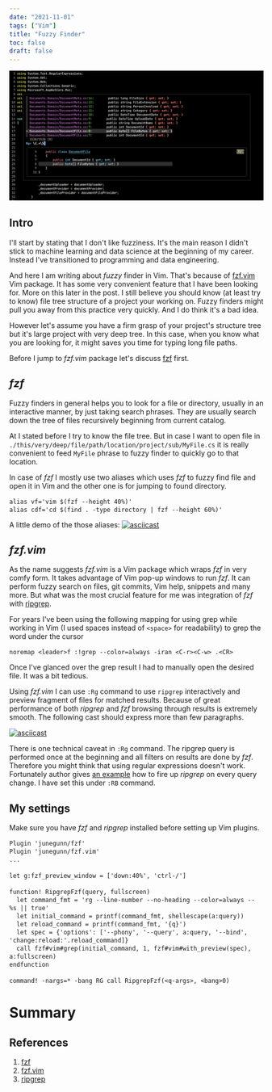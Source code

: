 ```yaml
---
date: "2021-11-01"
tags: ["Vim"]
title: "Fuzzy Finder"
toc: false
draft: false
---
```


![img](top.png)

## Intro

I'll start by stating that I don't like fuzziness. It's the main reason I
didn't stick to machine learning and data science at the beginning of my
career. Instead I've transitioned to programming and data engineering.

And here I am writing about _fuzzy_ finder in Vim. That's because of
[fzf.vim](https://github.com/junegunn/fzf.vim) Vim package. It has some very
convenient feature that I have been looking for. More on this later in the
post. I still believe you should know (at least try to know) file tree
structure of a project your working on. Fuzzy finders might pull you away from
this practice very quickly. And I do think it's a bad idea.

However let's assume you have a firm grasp of your project's structure tree but
it's large project with very deep tree. In this case, when you know what you
are looking for, it might saves you time for typing long file paths.

Before I jump to _fzf.vim_ package let's discuss [fzf](https://github.com/junegunn/fzf)
first.


## _fzf_

Fuzzy finders in general helps you to look for a file or directory, usually in
an interactive manner, by just taking search phrases. They are usually search
down the tree of files recursively beginning from current catalog.

At I stated before I try to know the file tree. But in case I want to open file
in `./this/very/deep/file/path/location/project/sub/MyFile.cs` it is really
convenient to feed `MyFile` phrase to fuzzy finder to quickly go to that
location.

In case of _fzf_ I mostly use two aliases which uses _fzf_ to fuzzy find file
and open it in Vim and the other one is for jumping to found directory.


```
alias vf='vim $(fzf --height 40%)'
alias cdf='cd $(find . -type directory | fzf --height 60%)'
```
A little demo of the those aliases:
[![asciicast](https://asciinema.org/a/hTYFpnEqIekVYmTV7c1xS9PCk.svg)](https://asciinema.org/a/hTYFpnEqIekVYmTV7c1xS9PCk)


## _fzf.vim_

As the name suggests _fzf.vim_ is a Vim package which wraps _fzf_ in very comfy
form. It takes advantage of Vim pop-up windows to run _fzf_. It can perform
fuzzy search on files, git commits, Vim help, snippets and many more.
But what was the most crucial feature for me was integration of _fzf_ with
[ripgrep](https://github.com/BurntSushi/ripgrep).

For years I've been using the following mapping for using grep while working in
Vim (I used spaces instead of `<space>` for readability) to grep the word under
the cursor

```
noremap <leader>f :!grep --color=always -iran <C-r><C-w> .<CR>
```

Once I've glanced over the grep result I had to manually open the desired file.
It was a bit tedious.

Using _fzf.vim_ I can use `:Rg` command to use `ripgrep` interactively and
preview fragment of files for matched results. Because of great performance of
both _ripgrep_ and _fzf_ browsing through results is extremely smooth.
The following cast should express more than few paragraphs.

[![asciicast](https://asciinema.org/a/9qVzlU7SRLzvipfivYANQjZB7.svg)](https://asciinema.org/a/9qVzlU7SRLzvipfivYANQjZB7)

There is one technical caveat in `:Rg` command. The ripgrep query is performed
once at the beginning and all filters on results are done by _fzf_. Therefore
you might think that using regular expressions doesn't work. Fortunately author
gives [an
example](https://github.com/junegunn/fzf.vim#example-advanced-ripgrep-integration)
how to fire up _ripgrep_ on every query change. I have set this under `:RB`
command.


## My settings

Make sure you have _fzf_ and _ripgrep_ installed before setting up Vim plugins.


```
Plugin 'junegunn/fzf'
Plugin 'junegunn/fzf.vim'
...

let g:fzf_preview_window = ['down:40%', 'ctrl-/']

function! RipgrepFzf(query, fullscreen)
  let command_fmt = 'rg --line-number --no-heading --color=always -- %s || true'
  let initial_command = printf(command_fmt, shellescape(a:query))
  let reload_command = printf(command_fmt, '{q}')
  let spec = {'options': ['--phony', '--query', a:query, '--bind', 'change:reload:'.reload_command]}
  call fzf#vim#grep(initial_command, 1, fzf#vim#with_preview(spec), a:fullscreen)
endfunction

command! -nargs=* -bang RG call RipgrepFzf(<q-args>, <bang>0)
```

# Summary


## References

1. [fzf](https://github.com/junegunn/fzf)
2. [fzf.vim](https://github.com/junegunn/fzf.vim)
3. [ripgrep](https://github.com/BurntSushi/ripgrep)

